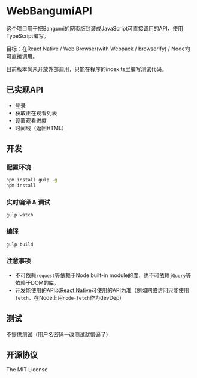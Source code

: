 WebBangumiAPI
======================================

这个项目用于把Bangumi的网页版封装成JavaScript可直接调用的API，使用TypeScript编写。

目标：在React Native / Web Browser(with Webpack / browserify) / Node均可直接调用。

目前版本尚未开放外部调用，只能在程序的index.ts里编写测试代码。

## 已实现API
- 登录
- 获取正在观看列表
- 设置观看进度
- 时间线（返回HTML）


## 开发
### 配置环境
```bash
npm install gulp -g
npm install
```
### 实时编译 & 调试
```bash
gulp watch
```
### 编译
```bash
gulp build
```
### 注意事项
- 不可依赖``request``等依赖于Node built-in module的库，也不可依赖``jQuery``等依赖于DOM的库。
- 开发能使用的API以[React Native](https://facebook.github.io/react-native/)可使用的API为准（例如网络访问只能使用``fetch``，在Node上用``node-fetch``作为devDep）


## 测试
不提供测试（用户名密码一改测试就懵逼了）

## 开源协议
The MIT License